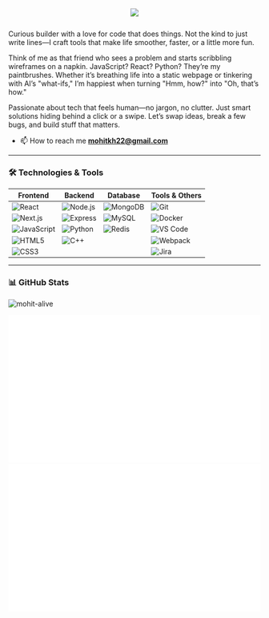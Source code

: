 <h1 align="center">
  <img src="https://readme-typing-svg.herokuapp.com/?font=Alice&size=40&center=true&vCenter=true&width=500&height=70&duration=4000&lines=Hi+There!+👋;+I'm+Mohit+Kholiya!;" />
</h1>

<p>Curious builder with a love for code that does things. Not the kind to just write lines—I craft tools that make life smoother, faster, or a little more fun.

Think of me as that friend who sees a problem and starts scribbling wireframes on a napkin. JavaScript? React? Python? They’re my paintbrushes. Whether it’s breathing life into a static webpage or tinkering with AI’s "what-ifs," I’m happiest when turning "Hmm, how?" into "Oh, that’s how."

Passionate about tech that feels human—no jargon, no clutter. Just smart solutions hiding behind a click or a swipe. Let’s swap ideas, break a few bugs, and build stuff that matters.
</p>

- 📫 How to reach me **mohitkh22@gmail.com**

---
### 🛠️ Technologies & Tools

<div align="center">
  
| Frontend | Backend | Database | Tools & Others |
|----------|---------|----------|----------------|
| ![React](https://img.shields.io/badge/-React-61DAFB?style=flat-square&logo=react&logoColor=black) | ![Node.js](https://img.shields.io/badge/-Node.js-339933?style=flat-square&logo=node.js&logoColor=white) | ![MongoDB](https://img.shields.io/badge/-MongoDB-47A248?style=flat-square&logo=mongodb&logoColor=white) | ![Git](https://img.shields.io/badge/-Git-F05032?style=flat-square&logo=git&logoColor=white) |
| ![Next.js](https://img.shields.io/badge/-Next.js-000000?style=flat-square&logo=next.js&logoColor=white) | ![Express](https://img.shields.io/badge/-Express-000000?style=flat-square&logo=express&logoColor=white) | ![MySQL](https://img.shields.io/badge/-MySQL-4479A1?style=flat-square&logo=mysql&logoColor=white) | ![Docker](https://img.shields.io/badge/-Docker-2496ED?style=flat-square&logo=docker&logoColor=white) |
| ![JavaScript](https://img.shields.io/badge/-JavaScript-F7DF1E?style=flat-square&logo=javascript&logoColor=black) | ![Python](https://img.shields.io/badge/-Python-3776AB?style=flat-square&logo=python&logoColor=white) | ![Redis](https://img.shields.io/badge/-Redis-DC382D?style=flat-square&logo=redis&logoColor=white) | ![VS Code](https://img.shields.io/badge/-VS%20Code-007ACC?style=flat-square&logo=visual-studio-code&logoColor=white) |
| ![HTML5](https://img.shields.io/badge/-HTML5-E34F26?style=flat-square&logo=html5&logoColor=white) | ![C++](https://img.shields.io/badge/-C++-00599C?style=flat-square&logo=c%2B%2B&logoColor=white) | | ![Webpack](https://img.shields.io/badge/-Webpack-8DD6F9?style=flat-square&logo=webpack&logoColor=black) |
| ![CSS3](https://img.shields.io/badge/-CSS3-1572B6?style=flat-square&logo=css3&logoColor=white) | | | ![Jira](https://img.shields.io/badge/-Jira-0052CC?style=flat-square&logo=jira&logoColor=white) |

</div>

---
### 📊 GitHub Stats
<p><img align="center" src="https://github-readme-streak-stats.herokuapp.com/?user=mohit-alive&" alt="mohit-alive" /></p>

<a href="https://github.com/mohit-alive/github-stats-transparent">

![](https://raw.githubusercontent.com/mohit-alive/github-stats-transparent/output/generated/overview.svg)
![](https://raw.githubusercontent.com/mohit-alive/github-stats-transparent/output/generated/languages.svg)
